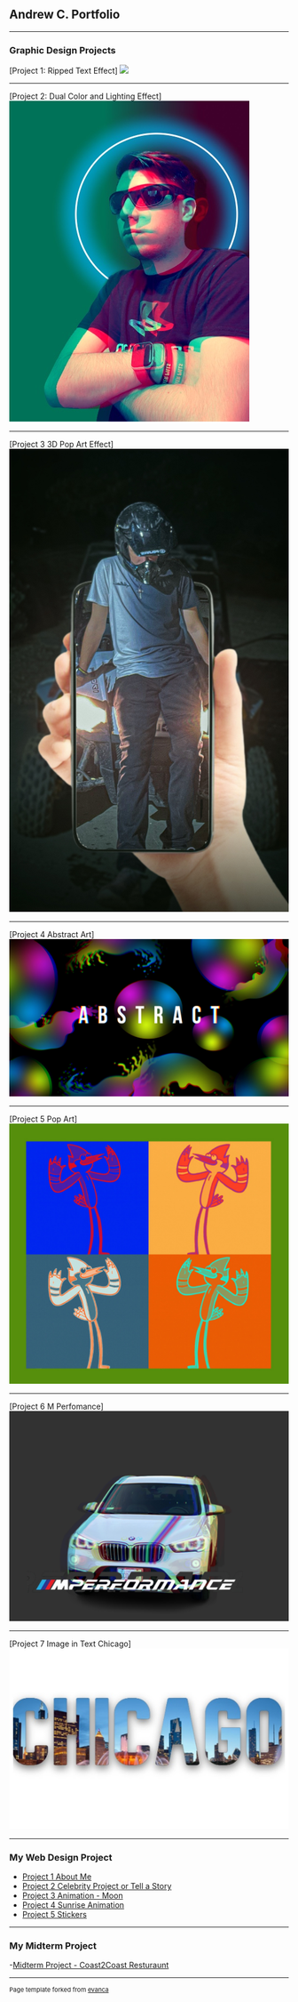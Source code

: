 ## Andrew C. Portfolio

---

### Graphic Design Projects 

[Project 1: Ripped Text Effect]
<img src="images/Liquid Marbled Effect.png?raw=true"/>

---
[Project 2: Dual Color and Lighting Effect]
<img src="images/Dual Color and Lighting Effect.jpg?raw=true"/>

---
[Project 3 3D Pop Art Effect]
<img src="images/3D Pop Art Effect.jpg?raw=true"/>

---
[Project 4 Abstract Art]
<img src="images/Abstract Art.jpg?raw=true"/>

---
[Project 5 Pop Art]
<img src="images/Pop Art.jpg?raw=true"/>

---
[Project 6 M Perfomance]
<img src="images/M Perfomance.jpg?raw=true"/>

---
[Project 7 Image in Text Chicago]
<img src="images/Image in Text Chicago.jpg?raw=true"/>

---
### My Web Design Project 

- [Project 1 About Me](https://trinket.io/html/a4105ca220?outputOnly=true)
- [Project 2 Celebrity Project or Tell a Story](https://trinket.io/html/50f8b6d5c5?outputOnly=true)
- [Project 3 Animation - Moon](https://trinket.io/html/284b940f4c?outputOnly=true)
- [Project 4 Sunrise Animation](https://trinket.io/html/0e2b8a352b?outputOnly=true)
- [Project 5 Stickers](https://trinket.io/html/25ec2752dc?outputOnly=true)

---
### My Midterm Project 

-[Midterm Project - Coast2Coast Resturaunt](https://coast2coastresturaunt.w3spaces.com)



---
<p style="font-size:11px">Page template forked from <a href="https://github.com/evanca/quick-portfolio">evanca</a></p>
<!-- Remove above link if you don't want to attibute -->
